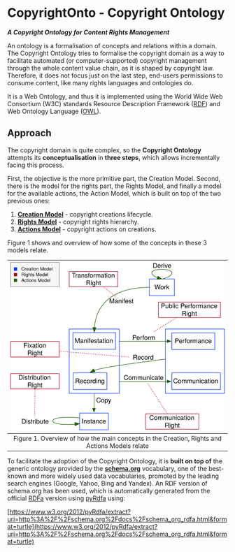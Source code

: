 # CopyrightOnto - Copyright Ontology
_**A Copyright Ontology for Content Rights Management**_

An ontology is a formalisation of concepts and relations within a domain. The Copyright Ontology tries to formalise the copyright domain as a way to facilitate automated (or computer-supported) copyright management through the whole content value chain, as it is shaped by copyright law. Therefore, it does not focus just on the last step, end-users permissions to consume content, like many rights languages and ontologies do.  

It is a Web Ontology, and thus it is implemented using the World Wide Web Consortium (W3C) standards Resource Description Framework ([RDF](https://de.wikipedia.org/wiki/Resource_Description_Framework)) and Web Ontology Language ([OWL](https://en.wikipedia.org/wiki/Web_Ontology_Language)).

## Approach
The copyright domain is quite complex, so the **Copyright Ontology** attempts its **conceptualisation** in **three steps**, which allows incrementally facing this process.

First, the objective is the more primitive part, the Creation Model. Second, there is the model for the rights part, the Rights Model, and finally a model for the available actions, the Action Model, which is built on top of the two previous ones:

1. [**Creation Model**](CreationModel) - copyright creations lifecycle.
2. [**Rights Model**](RightsModel) - copyright rights hierarchy.
3. [**Actions Model**](ActionsModel) - copyright actions on creations.

Figure 1 shows and overview of how some of the concepts in these 3 models relate.

|                     ![img](Overview.svg)                     |
| :----------------------------------------------------------: |
| Figure 1. Overview of how the main concepts in the Creation, Rights and Actions Models relate |

To facilitate the adoption of the Copyright Ontology, it is **built on top of** the generic ontology provided by the [**schema.org**](http://schema.org) vocabulary, one of the best-known and more widely used data vocabularies, promoted by the leading search engines (Google, Yahoo, Bing and Yandex). An RDF version of schema.org has been used, which is automatically generated from the official [RDFa](http://schema.org/docs/schema_org_rdfa.html) version using [pyRdfa](https://www.w3.org/2012/pyRdfa) using:

[https://www.w3.org/2012/pyRdfa/extract?uri=http%3A%2F%2Fschema.org%2Fdocs%2Fschema_org_rdfa.html&format=turtle](https://www.w3.org/2012/pyRdfa/extract?uri=http%3A%2F%2Fschema.org%2Fdocs%2Fschema_org_rdfa.html&format=turtle)
